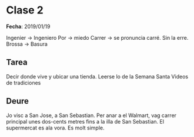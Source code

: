 # Clase 2
__Fecha__: 2019/01/19

Ingenier -> Ingeniero
Por -> miedo
Carrer -> se pronuncia carré. Sin la erre.
Brossa -> Basura

## Tarea

Decir donde vive y ubicar una tienda.
Leerse lo de la Semana Santa
Videos de tradiciones


## Deure
Jo visc a San Jose, a San Sebastian. Per anar a el Walmart, vag carrer principal unes dos-cents metres fins a la illa de San Sebastian. El supermercat es ala vora. Es molt simple. 
